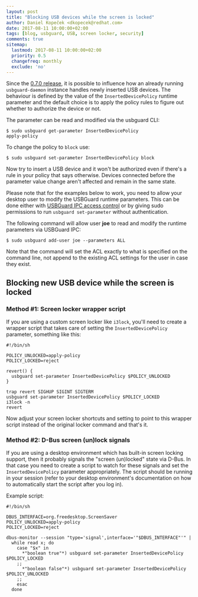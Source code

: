 ```yaml
---
layout: post
title: "Blocking USB devices while the screen is locked"
author: Daniel Kopeček <dkopecek@redhat.com>
date: 2017-08-11 10:00:00+02:00
tags: [blog, usbguard, USB, screen locker, security]
comments: true
sitemap:
  lastmod: 2017-08-11 10:00:00+02:00
  priority: 0.5
  changefreq: monthly
  exclude: 'no'
---
```


Since the [0.7.0 release](https://github.com/dkopecek/usbguard/releases/tag/usbguard-0.7.0), it is possible to influence how an already running `usbguard-daemon` instance handles newly inserted USB devices.
The behaviour is defined by the value of the `InsertedDevicePolicy` runtime parameter and the default choice is to apply the policy rules to figure out whether to authorize the device or not.

The parameter can be read and modified via the usbguard CLI:

```
$ sudo usbguard get-parameter InsertedDevicePolicy
apply-policy
```

To change the policy to `block` use:

```
$ sudo usbguard set-parameter InsertedDevicePolicy block
```

Now try to insert a USB device and it won't be authorized even if there's a rule in your policy that says otherwise. Devices connected before the parameter value change aren't affected and remain in the same state.

Please note that for the examples below to work, you need to allow your desktop user to modify the USBGuard runtime parameters.
This can be done either with [USBGuard IPC access control](https://dkopecek.github.io/usbguard/blog/2017/IPC-Access-Control) or by giving sudo permissions to run `usbguard set-parameter` without authentication.

The following command will allow user **joe** to read and modify the runtime parameters via USBGuard IPC:

```
$ sudo usbguard add-user joe --parameters ALL
```

Note that the command will set the ACL exactly to what is specified on the command line, not append to the existing ACL settings for the user in case they exist.

## Blocking new USB device while the screen is locked

### Method #1: Screen locker wrapper script

If you are using a custom screen locker like `i3lock`, you'll need to create a wrapper script that takes care of setting the `InsertedDevicePolicy` parameter, something like this:

```
#!/bin/sh

POLICY_UNLOCKED=apply-policy
POLICY_LOCKED=reject

revert() {
  usbguard set-parameter InsertedDevicePolicy $POLICY_UNLOCKED
}

trap revert SIGHUP SIGINT SIGTERM
usbguard set-parameter InsertedDevicePolicy $POLICY_LOCKED
i3lock -n
revert
```

Now adjust your screen locker shortcuts and setting to point to this wrapper script instead of the original locker command and that's it.

### Method #2: D-Bus screen (un)lock signals

If you are using a desktop environment which has built-in screen locking support, then it probably signals the "screen (un)locked" state via D-Bus.
In that case you need to create a script to watch for these signals and set the `InsertedDevicePolicy` parameter appropriately.
The script should be running in your session (refer to your desktop environment's documentation on how to automatically start the script after you log in).

Example script:

```
#!/bin/sh

DBUS_INTERFACE=org.freedesktop.ScreenSaver
POLICY_UNLOCKED=apply-policy
POLICY_LOCKED=reject

dbus-monitor --session "type='signal',interface='"$DBUS_INTERFACE"'" |
  while read x; do
    case "$x" in 
      *"boolean true"*) usbguard set-parameter InsertedDevicePolicy $POLICY_LOCKED
    ;;
      *"boolean false"*) usbguard set-parameter InsertedDevicePolicy $POLICY_UNLOCKED
    ;;
    esac
  done
```
